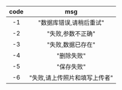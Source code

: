 | code| msg |
|  :-:  | :-:  |
| -1 | "数据库错误,请稍后重试"|
| -2 | "失败,参数不正确"|
| -3 | "失败,数据已存在"|
| -4 | "删除失败"|
| -5 | "保存失败"|
| -6 | "失败,请上传照片和填写上传者"|